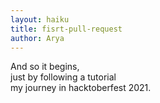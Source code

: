 ```yaml
---
layout: haiku
title: fisrt-pull-request
author: Arya
---
```


And so it begins,<br>
just by following a tutorial<br>
my journey in hacktoberfest 2021.<br>